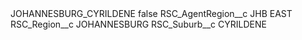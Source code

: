 <?xml version="1.0" encoding="UTF-8"?>
<CustomMetadata xmlns="http://soap.sforce.com/2006/04/metadata" xmlns:xsi="http://www.w3.org/2001/XMLSchema-instance" xmlns:xsd="http://www.w3.org/2001/XMLSchema">
    <label>JOHANNESBURG_CYRILDENE</label>
    <protected>false</protected>
    <values>
        <field>RSC_AgentRegion__c</field>
        <value xsi:type="xsd:string">JHB EAST</value>
    </values>
    <values>
        <field>RSC_Region__c</field>
        <value xsi:type="xsd:string">JOHANNESBURG</value>
    </values>
    <values>
        <field>RSC_Suburb__c</field>
        <value xsi:type="xsd:string">CYRILDENE</value>
    </values>
</CustomMetadata>
